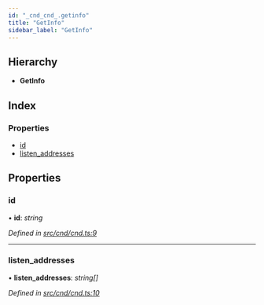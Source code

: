 ```yaml
---
id: "_cnd_cnd_.getinfo"
title: "GetInfo"
sidebar_label: "GetInfo"
---
```


## Hierarchy

* **GetInfo**

## Index

### Properties

* [id](_cnd_cnd_.getinfo.md#id)
* [listen_addresses](_cnd_cnd_.getinfo.md#listen_addresses)

## Properties

###  id

• **id**: *string*

*Defined in [src/cnd/cnd.ts:9](https://github.com/comit-network/comit-js-sdk/blob/cef77e4/src/cnd/cnd.ts#L9)*

___

###  listen_addresses

• **listen_addresses**: *string[]*

*Defined in [src/cnd/cnd.ts:10](https://github.com/comit-network/comit-js-sdk/blob/cef77e4/src/cnd/cnd.ts#L10)*
